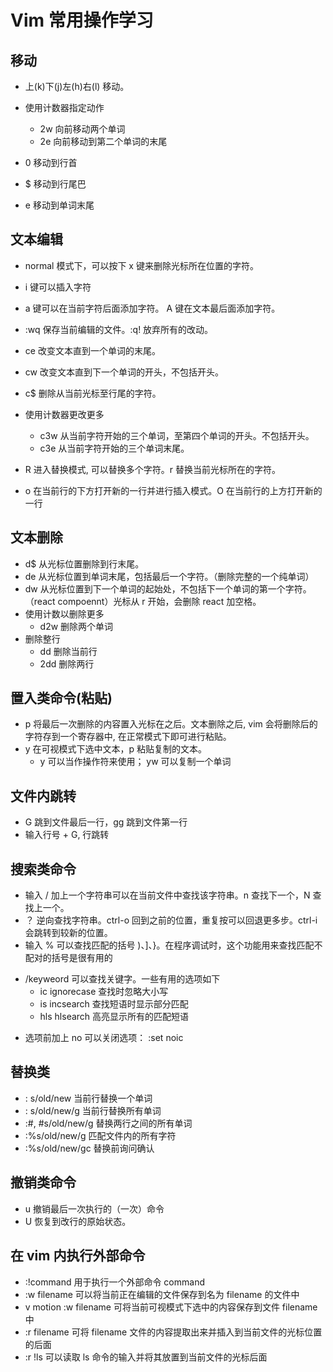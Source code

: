 # Vim 常用操作学习

## 移动

* 上(k)下(j)左(h)右(l) 移动。
* 使用计数器指定动作

   * 2w 向前移动两个单词
   * 2e 向前移动到第二个单词的末尾

* 0 移动到行首
* $ 移动到行尾巴
* e 移动到单词末尾

##  文本编辑

* normal 模式下，可以按下 x 键来删除光标所在位置的字符。
* i 键可以插入字符
* a 键可以在当前字符后面添加字符。 A 键在文本最后面添加字符。
* :wq 保存当前编辑的文件。:q! 放弃所有的改动。
* ce 改变文本直到一个单词的末尾。
* cw 改变文本直到下一个单词的开头，不包括开头。
* c$ 删除从当前光标至行尾的字符。
* 使用计数器更改更多

   * c3w 从当前字符开始的三个单词，至第四个单词的开头。不包括开头。
   * c3e 从当前字符开始的三个单词末尾。

* R 进入替换模式, 可以替换多个字符。r 替换当前光标所在的字符。 
* o 在当前行的下方打开新的一行并进行插入模式。O 在当前行的上方打开新的一行

## 文本删除

* d$ 从光标位置删除到行末尾。
* de 从光标位置到单词末尾，包括最后一个字符。（删除完整的一个纯单词）
* dw 从光标位置到下一个单词的起始处，不包括下一个单词的第一个字符。（react compoennt）光标从 r 开始，会删除 react 加空格。
* 使用计数以删除更多
  + d2w 删除两个单词
* 删除整行
  + dd 删除当前行
  + 2dd 删除两行

## 置入类命令(粘贴)

* p 将最后一次删除的内容置入光标在之后。文本删除之后, vim 会将删除后的字符存到一个寄存器中, 在正常模式下即可进行粘贴。
* y 在可视模式下选中文本，p 粘贴复制的文本。
  + y 可以当作操作符来使用； yw 可以复制一个单词

## 文件内跳转

  + G 跳到文件最后一行，gg 跳到文件第一行
  + 输入行号 + G, 行跳转

## 搜索类命令

  + 输入 / 加上一个字符串可以在当前文件中查找该字符串。n 查找下一个，N 查找上一个。
  + ？ 逆向查找字符串。ctrl-o 回到之前的位置，重复按可以回退更多步。ctrl-i 会跳转到较新的位置。
  + 输入 % 可以查找匹配的括号 )、]、}。在程序调试时，这个功能用来查找匹配不配对的括号是很有用的

 * /keyweord 可以查找关键字。一些有用的选项如下
   * ic ignorecase 查找时忽略大小写
   * is incsearch 查找短语时显示部分匹配
   * hls hlsearch 高亮显示所有的匹配短语

  + 选项前加上 no 可以关闭选项： :set noic

## 替换类

  + : s/old/new 当前行替换一个单词
  + : s/old/new/g 当前行替换所有单词
  + :#, #s/old/new/g 替换两行之间的所有单词
  + :%s/old/new/g 匹配文件内的所有字符
  + :%s/old/new/gc 替换前询问确认

## 撤销类命令

  + u 撤销最后一次执行的（一次）命令
  + U 恢复到改行的原始状态。

## 在 vim 内执行外部命令

  + :!command 用于执行一个外部命令 command
  + :w filename 可以将当前正在编辑的文件保存到名为 filename 的文件中
  + v motion :w filename 可将当前可视模式下选中的内容保存到文件 filename 中
  + :r filename 可将 filename 文件的内容提取出来并插入到当前文件的光标位置的后面
  + :r !ls 可以读取 ls 命令的输入并将其放置到当前文件的光标后面

